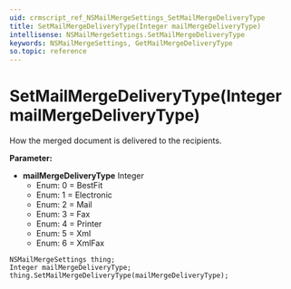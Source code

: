 ```yaml
---
uid: crmscript_ref_NSMailMergeSettings_SetMailMergeDeliveryType
title: SetMailMergeDeliveryType(Integer mailMergeDeliveryType)
intellisense: NSMailMergeSettings.SetMailMergeDeliveryType
keywords: NSMailMergeSettings, GetMailMergeDeliveryType
so.topic: reference
---
```


# SetMailMergeDeliveryType(Integer mailMergeDeliveryType)

How the merged document is delivered to the recipients.

**Parameter:** 
 - **mailMergeDeliveryType** Integer
     - Enum: 0 = BestFit 
     - Enum: 1 = Electronic 
     - Enum: 2 = Mail 
     - Enum: 3 = Fax 
     - Enum: 4 = Printer 
     - Enum: 5 = Xml 
     - Enum: 6 = XmlFax 

```crmscript
NSMailMergeSettings thing;
Integer mailMergeDeliveryType;
thing.SetMailMergeDeliveryType(mailMergeDeliveryType);
```

